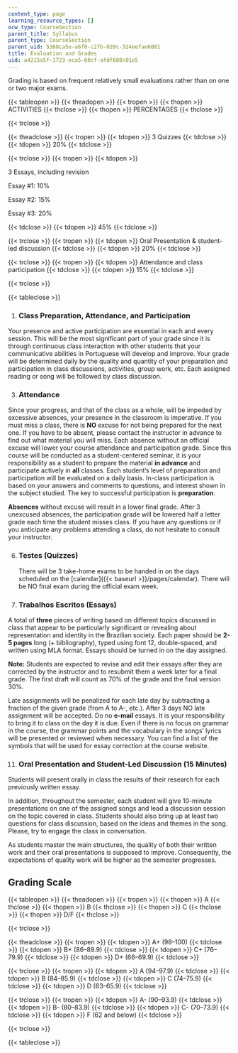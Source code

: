 ```yaml
---
content_type: page
learning_resource_types: []
ocw_type: CourseSection
parent_title: Syllabus
parent_type: CourseSection
parent_uid: 5368ca5e-a6f0-c27b-020c-324eefae6081
title: Evaluation and Grades
uid: a4215a5f-1723-eca5-60cf-afdf688c01e5
---
```


Grading is based on frequent relatively small evaluations rather than on one or two major exams.

{{< tableopen >}}
{{< theadopen >}}
{{< tropen >}}
{{< thopen >}}
ACTIVITIES
{{< thclose >}}
{{< thopen >}}
PERCENTAGES
{{< thclose >}}

{{< trclose >}}

{{< theadclose >}}
{{< tropen >}}
{{< tdopen >}}
3 Quizzes
{{< tdclose >}}
{{< tdopen >}}
20%
{{< tdclose >}}

{{< trclose >}}
{{< tropen >}}
{{< tdopen >}}


3 Essays, including revision

Essay #1: 10%

Essay #2: 15%

Essay #3: 20%


{{< tdclose >}}
{{< tdopen >}}
45%
{{< tdclose >}}

{{< trclose >}}
{{< tropen >}}
{{< tdopen >}}
Oral Presentation & student-led discussion
{{< tdclose >}}
{{< tdopen >}}
20%
{{< tdclose >}}

{{< trclose >}}
{{< tropen >}}
{{< tdopen >}}
Attendance and class participation
{{< tdclose >}}
{{< tdopen >}}
15%
{{< tdclose >}}

{{< trclose >}}

{{< tableclose >}}

1.  ### Class Preparation, Attendance, and Participation
    

Your presence and active participation are essential in each and every session. This will be the most significant part of your grade since it is through continuous class interaction with other students that your communicative abilities in Portuguese will develop and improve. Your grade will be determined daily by the quality and quantity of your preparation and participation in class discussions, activities, group work, etc. Each assigned reading or song will be followed by class discussion.

3.  ### Attendance
    

Since your progress, and that of the class as a whole, will be impeded by excessive absences, your presence in the classroom is imperative. If you must miss a class, there is **NO** excuse for not being prepared for the next one. If you have to be absent, please contact the instructor in advance to find out what material you will miss. Each absence without an official excuse will lower your course attendance and participation grade. Since this course will be conducted as a student-centered seminar, it is your responsibility as a student to prepare the material **in advance** and participate actively in **all** classes. Each student’s level of preparation and participation will be evaluated on a daily basis. In-­class participation is based on your answers and comments to questions, and interest shown in the subject studied. The key to successful participation is **preparation**.

**Absences** without excuse will result in a lower final grade. After 3 unexcused absences, the participation grade will be lowered half a letter grade each time the student misses class. If you have any questions or if you anticipate any problems attending a class, do not hesitate to consult your instructor.

6.  ### Testes (Quizzes)
    
    There will be 3 take-home exams to be handed in on the days scheduled on the [calendar]({{< baseurl >}}/pages/calendar). There will be NO final exam during the official exam week.
    
7.  ### Trabalhos Escritos (Essays)
    

A total of **three** pieces of writing based on different topics discussed in class that appear to be particularly significant or revealing about representation and identity in the Brazilian society. Each paper should be **2-5 pages** long (+ bibliography), typed using font 12, double-­spaced, and written using MLA format. Essays should be turned in on the day assigned.

**Note:** Students are expected to revise and edit their essays after they are corrected by the instructor and to resubmit them a week later for a final grade. The first draft will count as 70% of the grade and the final version 30%.

Late assignments will be penalized for each late day by subtracting a fraction of the given grade (from A to A-, etc.). After 3 days NO late assignment will be accepted. Do no **e-mail** essays. It is your responsibility to bring it to class on the day it is due. Even if there is no focus on grammar in the course, the grammar points and the vocabulary in the songs’ lyrics will be presented or reviewed when necessary. You can find a list of the symbols that will be used for essay correction at the course website.

11.  ### Oral Presentation and Student-Led Discussion (15 Minutes)
    

Students will present orally in class the results of their research for each previously written essay.

In addition, throughout the semester, each student will give 10-minute presentations on one of the assigned songs and lead a discussion session on the topic covered in class. Students should also bring up at least two questions for class discussion, based on the ideas and themes in the song. Please, try to engage the class in conversation.

As students master the main structures, the quality of both their written work and their oral presentations is supposed to improve. Consequently, the expectations of quality work will be higher as the semester progresses.

Grading Scale
-------------

{{< tableopen >}}
{{< theadopen >}}
{{< tropen >}}
{{< thopen >}}
A
{{< thclose >}}
{{< thopen >}}
B
{{< thclose >}}
{{< thopen >}}
C
{{< thclose >}}
{{< thopen >}}
D/F
{{< thclose >}}

{{< trclose >}}

{{< theadclose >}}
{{< tropen >}}
{{< tdopen >}}
A+ (98–100)
{{< tdclose >}}
{{< tdopen >}}
B+ (86–89.9)
{{< tdclose >}}
{{< tdopen >}}
C+ (76–79.9)
{{< tdclose >}}
{{< tdopen >}}
D+ (66–69.9)
{{< tdclose >}}

{{< trclose >}}
{{< tropen >}}
{{< tdopen >}}
A (94–97.9)
{{< tdclose >}}
{{< tdopen >}}
B (84–85.9)
{{< tdclose >}}
{{< tdopen >}}
C (74–75.9)
{{< tdclose >}}
{{< tdopen >}}
D (63–65.9)
{{< tdclose >}}

{{< trclose >}}
{{< tropen >}}
{{< tdopen >}}
A- (90–93.9)
{{< tdclose >}}
{{< tdopen >}}
B- (80–83.9)
{{< tdclose >}}
{{< tdopen >}}
C- (70–73.9)
{{< tdclose >}}
{{< tdopen >}}
F (62 and below)
{{< tdclose >}}

{{< trclose >}}

{{< tableclose >}}